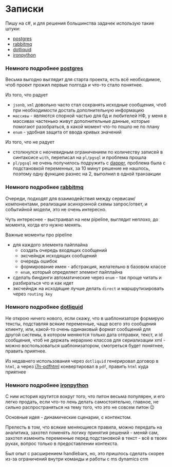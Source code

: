 # Записки

Пишу на c#, и для решения большинства задачек использую такие штуки:

- [postgres](https://www.postgresql.org)
- [rabbitmq](https://www.rabbitmq.com)
- [dotliquid](https://github.com/dotliquid/dotliquid)
- [ironpython](https://ironpython.net)

### Немного подробнее [postgres](https://www.postgresql.org)
Весьма выгодно выглядит для старта проекта, есть всё необходимое, чтоб проект прожил первые полгода и что-то стало понятнее.

Из того, что радует 
- `jsonb`, `xml` довольно часто стал сохранять исходные сообщения, чтоб при необходимости достать дополнительную информацию
- `массивы` - являются спорной частью для бд и любителей НФ, у меня в массивах частенько живут дополнительные данные, которые помогают разобраться, в какой момент что-то пошло не по плану
- `enum` - удобная защита от ввода кривых значений

Из того, что не радует
- столкнулся с неочевидным ограничением по количеству записей в синтаксисе `with`, переписал на `pl/pgsql` и проблема прошла
- `pl/pgsql` не очень получилось подружить с [dapper](https://dapper-tutorial.net), проблема была с подстановкой переменных, за 10 минут решение не нашлось, поэтому одну функцию разнес на 2, выполнил в одной транзакции


### Немного подробнее [rabbitmq](https://www.rabbitmq.com)
Очереди, подходят для взаимодействия между сервисам/компонентами, реализации асинхронной схемы запрос/ответ, и событийной модели, это не очень интересно.

Чуть интереснее - выстраивал на нем pipeline, выглядит неплохо, до момента, когда его нужно менять. 

Важные моменты про pipeline
- для каждого элемента пайплайна
  - создать очередь входящих сообщений
  - эксчейндж исходящих сообщений
  - очередь ошибок
  - формирование имен - абстракция, желательно в базовом классе
  - `enum`, который определяет элемент пайплайна
- сделать биндинги автоматические через `enum` - так проще читать и разбираться что и как идет
- эксчейндж на исходящие лучше делать `direct` и маршрутизировать через `routing key`


### Немного подробнее [dotliquid](https://github.com/dotliquid/dotliquid)
Не открою ничего нового, если скажу, что в шаблонизаторе формирую тексты, подставляя всякие переменные, чаще всего это сообщения клиенту, или, какой-то очень одинаковый формат сообщений для другой системы, в котором меняются только дата отправки, текст, и id сообщения, чтоб не держать иерархию классов для сериализации xml - можно воспользоваться шаблонизатором, смотреться будет понятнее, править приятнее.

Из недавнего использования через `dotliquid` генерировал договор в `html`, а через [i7n-pdfhtml](https://github.com/itext/i7n-pdfhtml) конвертировал в `pdf`, править `html` куда приятнее

### Немного подробнее [ironpython](https://ironpython.net)
С ним история крутится вокруг того, что питон весьма популярен, и его легко продать, если что-то лень делать самостоятельно, главное, не сильно распространяться на тему того, что это не совсем питон :wink:

Основные идея - динамические сценарии, с контекстом.

Прелесть в том, что всякие меняющиеся правила, можно передать на аналитика, захотел поменять логику принятия решений - меняй сам, захотел изменить переменные перед подстановкой в текст - всё в твоих руках, вопрос только в предоставлении контекста.

Был опыт с расширением handlebars, но, это пришлось сделать скорее из-за ограничений внутри команды и работы с ms dynamics crm 
